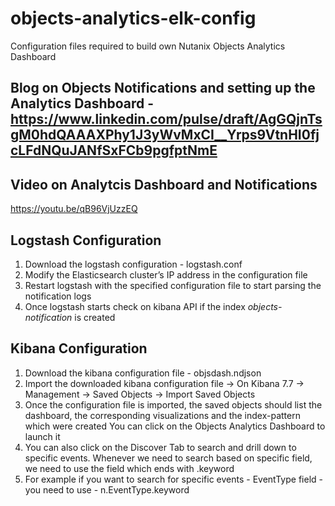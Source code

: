 # objects-analytics-elk-config

Configuration files required to build own Nutanix Objects Analytics Dashboard

## Blog on Objects Notifications and setting up the Analytics Dashboard - https://www.linkedin.com/pulse/draft/AgGQjnTsgM0hdQAAAXPhy1J3yWvMxCI__Yrps9VtnHI0fjcLFdNQuJANfSxFCb9pgfptNmE 

## Video on Analytcis Dashboard and Notifications 
https://youtu.be/qB96VjUzzEQ 

## Logstash Configuration

1. Download the logstash configuration - logstash.conf
2. Modify the Elasticsearch cluster’s IP address in the configuration file
3. Restart logstash with the specified configuration file to start parsing the notification logs
4. Once logstash starts check on kibana API if the index *objects-notification* is created 

## Kibana Configuration

1. Download the kibana configuration file - objsdash.ndjson
2. Import the downloaded kibana configuration file -> On Kibana 7.7 -> Management -> Saved Objects -> Import Saved Objects 
3. Once the configuration file is imported, the saved objects should list the dashboard, the corresponding visualizations and the index-pattern which were created
   You can click on the Objects Analytics Dashboard to launch it 
4. You can also click on the Discover Tab to search and drill down to specific events. Whenever we need to search based on specific field, we need to use the field which ends with  .keyword 
5. For example if you want to search for specific events - EventType field - you need to use -  n.EventType.keyword 

